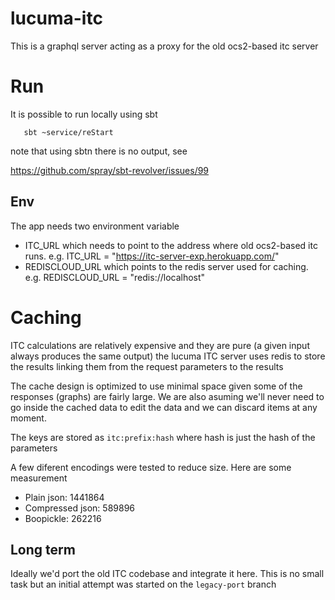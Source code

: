 # lucuma-itc


This is a graphql server acting as a proxy for the old ocs2-based itc server

# Run

It is possible to run locally using sbt
```
   sbt ~service/reStart
```

note that using sbtn there is no output, see

https://github.com/spray/sbt-revolver/issues/99

## Env

The app needs two environment variable
* ITC_URL which needs to point to the address where old ocs2-based itc runs. e.g.
    ITC_URL = "https://itc-server-exp.herokuapp.com/"
* REDISCLOUD_URL which points to the redis server used for caching. e.g.
    REDISCLOUD_URL = "redis://localhost"

# Caching
ITC calculations are relatively expensive and they are pure (a given input always produces the same output)
the lucuma ITC server uses redis to store the results linking them from the request parameters to the results

The cache design is optimized to use minimal space given some of the responses (graphs) are fairly large. 
We are also asuming we'll never need to go inside the cached data to edit the data and we can
discard items at any moment.

The keys are stored as `itc:prefix:hash` where hash is just the hash of the parameters

A few diferent encodings were tested to reduce size. Here are some measurement

* Plain json: 1441864
* Compressed json: 589896
* Boopickle: 262216

## Long term
Ideally we'd port the old ITC codebase and integrate it here. This is no small task but an initial
attempt was started on the `legacy-port` branch
